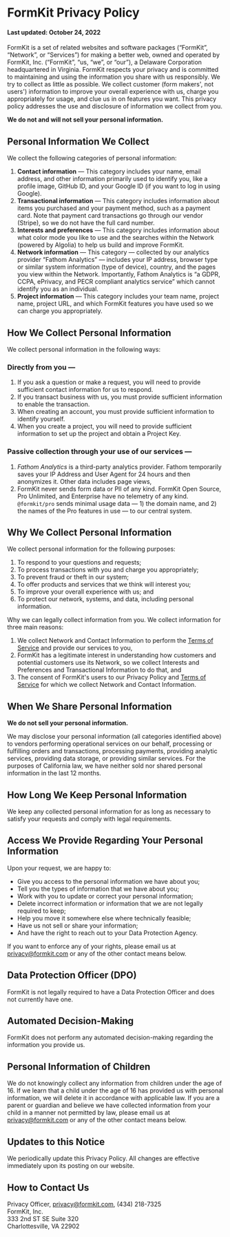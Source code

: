 # FormKit Privacy Policy

#### Last updated: October 24, 2022

FormKit is a set of related websites and software packages (“FormKit”, “Network”, or “Services”) for making a better web, owned and operated by FormKit, Inc. (“FormKit”, “us, “we”, or “our”), a Delaware Corporation headquartered in Virginia. FormKit respects your privacy and is committed to maintaining and using the information you share with us responsibly. We try to collect as little as possible. We collect customer (form makers', not users') information to improve your overall experience with us, charge you appropriately for usage, and clue us in on features you want. This privacy policy addresses the use and disclosure of information we collect from you.

**We do not and will not sell your personal information.**

## Personal Information We Collect

We collect the following categories of personal information:

1. **Contact information** — This category includes your name, email address, and other information primarily used to identify you, like a profile image, GitHub ID, and your Google ID (if you want to log in using Google).
2. **Transactional information** — This category includes information about items you purchased and your payment method, such as a payment card. Note that payment card transactions go through our vendor (Stripe), so we do not have the full card number.
3. **Interests and preferences** — This category includes information about what color mode you like to use and the searches within the Network (powered by Algolia) to help us build and improve FormKit.
4. **Network information** — This category — collected by our analytics provider “Fathom Analytics” — includes your IP address, browser type or similar system information (type of device), country, and the pages you view within the Network. Importantly, Fathom Analytics is “a GDPR, CCPA, ePrivacy, and PECR compliant analytics service” which cannot identify you as an individual.
5. **Project information** — This category includes your team name, project name, project URL, and which FormKit features you have used so we can charge you appropriately.

## How We Collect Personal Information

We collect personal information in the following ways:

### Directly from you —

1. If you ask a question or make a request, you will need to provide sufficient contact information for us to respond.
2. If you transact business with us, you must provide sufficient information to enable the transaction.
3. When creating an account, you must provide sufficient information to identify yourself.
4. When you create a project, you will need to provide sufficient information to set up the project and obtain a Project Key.

### Passive collection through your use of our services —

1. _Fathom Analytics_ is a third-party analytics provider. Fathom temporarily saves your IP Address and User Agent for 24 hours and then anonymizes it. Other data includes page views,
2. FormKit never sends form data or PII of any kind. FormKit Open Source, Pro Unlimited, and Enterprise have no telemetry of any kind. `@formkit/pro` sends minimal usage data — 1) the domain name, and 2) the names of the Pro features in use — to our central system.

## Why We Collect Personal Information

We collect personal information for the following purposes:

1. To respond to your questions and requests;
2. To process transactions with you and charge you appropriately;
3. To prevent fraud or theft in our system;
4. To offer products and services that we think will interest you;
5. To improve your overall experience with us; and
6. To protect our network, systems, and data, including personal information.

Why we can legally collect information from you. We collect information for three main reasons:

1. We collect Network and Contact Information to perform the [Terms of Service](/terms) and provide our services to you,
2. FormKit has a legitimate interest in understanding how customers and potential customers use its Network, so we collect Interests and Preferences and Transactional Information to do that, and
3. The consent of FormKit's users to our Privacy Policy and [Terms of Service](/terms) for which we collect Network and Contact Information.

## When We Share Personal Information

**We do not sell your personal information.**

We may disclose your personal information (all categories identified above) to vendors performing operational services on our behalf, processing or fulfilling orders and transactions, processing payments, providing analytic services, providing data storage, or providing similar services. For the purposes of California law, we have neither sold nor shared personal information in the last 12 months.

## How Long We Keep Personal Information

We keep any collected personal information for as long as necessary to satisfy your requests and comply with legal requirements.

## Access We Provide Regarding Your Personal Information

Upon your request, we are happy to:

- Give you access to the personal information we have about you;
- Tell you the types of information that we have about you;
- Work with you to update or correct your personal information;
- Delete incorrect information or information that we are not legally required to keep;
- Help you move it somewhere else where technically feasible;
- Have us not sell or share your information;
- And have the right to reach out to your Data Protection Agency.

If you want to enforce any of your rights, please email us at [privacy@formkit.com](mailto:privacy@formkit.com) or any of the other contact means below.

## Data Protection Officer (DPO)

FormKit is not legally required to have a Data Protection Officer and does not currently have one.

## Automated Decision-Making

FormKit does not perform any automated decision-making regarding the information you provide us.

## Personal Information of Children

We do not knowingly collect any information from children under the age of 16. If we learn that a child under the age of 16 has provided us with personal information, we will delete it in accordance with applicable law. If you are a parent or guardian and believe we have collected information from your child in a manner not permitted by law, please email us at [privacy@formkit.com](mailto:privacy@formkit.com) or any of the other contact means below.

## Updates to this Notice

We periodically update this Privacy Policy. All changes are effective immediately upon its posting on our website.

## How to Contact Us

Privacy Officer, [privacy@formkit.com](mailto:privacy@formkit.com), (434) 218-7325  
FormKit, Inc.  
333 2nd ST SE Suite 320  
Charlottesville, VA 22902
